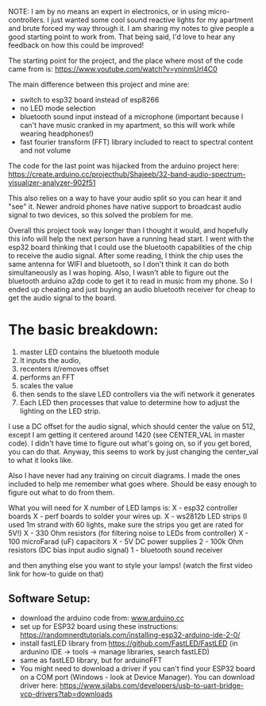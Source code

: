 NOTE: I am by no means an expert in electronics, or in using micro-controllers. I just wanted some cool sound reactive lights for my apartment and brute forced my way through it. I am sharing my notes to give people a good starting point to work from. That being said, I'd love to hear any feedback on how this could be improved!

The starting point for the project, and the place where most of the code came from is: https://www.youtube.com/watch?v=yninmUrl4C0

The main difference between this project and mine are:
- switch to esp32 board instead of esp8266
- no LED mode selection
- bluetooth sound input instead of a microphone (important because I can't have music cranked in my apartment, so this will work while wearing headphones!)
- fast fourier transform (FFT) library included to react to spectral content and not volume

The code for the last point was hijacked from the arduino project here:
https://create.arduino.cc/projecthub/Shajeeb/32-band-audio-spectrum-visualizer-analyzer-902f51

This also relies on a way to have your audio split so you can hear it and "see" it. Newer android phones have native support to broadcast audio signal to two devices, so this solved the problem for me.

Overall this project took way longer than I thought it would, and hopefully this info will help the next person have a running head start. I went with the esp32 board thinking that I could use the bluetooth capabilities of the chip to receive the audio signal. After some reading, I think the chip uses the same antenna for WIFI and bluetooth, so I don't think it can do both simultaneously as I was hoping. Also, I wasn't able to figure out the bluetooth arduino a2dp code to get it to read in music from my phone. So I ended up cheating and just buying an audio bluetooth receiver for cheap to get the audio signal to the board.

# The basic breakdown:
1. master LED contains the bluetooth module
2. It inputs the audio,
3. recenters it/removes offset
4. performs an FFT
5. scales the value
6. then sends to the slave LED controllers via the wifi network it generates
7. Each LED then processes that value to determine how to adjust the lighting on the LED strip.

I use a DC offset for the audio signal, which should center the value on 512, except I am getting it centered around 1420 (see CENTER_VAL in master code). I didn't have time to figure out what's going on, so if you get bored, you can do that. Anyway, this seems to work by just changing the center_val to what it looks like.

Also I have never had any training on circuit diagrams. I made the ones included to help me remember what goes where. Should be easy enough to figure out what to do from them.

What you will need for X number of LED lamps is:
X - esp32 controller boards
X - perf boards to solder your wires up.
X - ws2812b LED strips (I used 1m strand with 60 lights, make sure the strips you get are rated for 5V!)
X - 330 Ohm resistors (for filtering noise to LEDs from controller)
X - 100 microFarad (uF) capacitors
X - 5V DC power supplies
2 - 100k Ohm resistors (DC bias input audio signal)
1 - bluetooth sound receiver

and then anything else you want to style your lamps! (watch the first video link for how-to guide on that)


## Software Setup:
- download the arduino code from: www.arduino.cc
- set up for ESP32 board using these instructions: https://randomnerdtutorials.com/installing-esp32-arduino-ide-2-0/ 
- install fastLED library from https://github.com/FastLED/FastLED (in ardunino IDE -> tools -> manage libraries, search fastLED)
- same as fastLED library, but for arduinoFFT
- You might need to download a driver if you can't find your ESP32 board on a COM port (Windows - look at Device Manager). You can download driver here: https://www.silabs.com/developers/usb-to-uart-bridge-vcp-drivers?tab=downloads